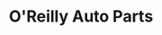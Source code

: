 ---
title: "O'Reilly Auto Parts"
url: /phoenix/oreilly-auto-parts-south-83rd-avenue/
shop: car parts
---